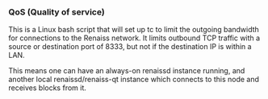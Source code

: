 ### QoS (Quality of service) ###

This is a Linux bash script that will set up tc to limit the outgoing bandwidth for connections to the Renaiss network. It limits outbound TCP traffic with a source or destination port of 8333, but not if the destination IP is within a LAN.

This means one can have an always-on renaissd instance running, and another local renaissd/renaiss-qt instance which connects to this node and receives blocks from it.
